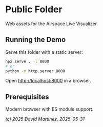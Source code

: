 # Public Folder

Web assets for the Airspace Live Visualizer.

## Running the Demo
Serve this folder with a static server:

```bash
npx serve . -l 8000
# or
python -m http.server 8000
```

Open <http://localhost:8000> in a browser.

## Prerequisites
Modern browser with ES module support.

*(c) 2025 David Martinez, 2025-05-31*
